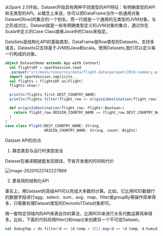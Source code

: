 从Spark 2.0开始，Dataset开始具有两种不同类型的API特征：有明确类型的API和无类型的API。从概念上来说，你可以把DataFrame当作一些通用对象Dataset[Row]的集合的一个别名，而一行就是一个通用的无类型的JVM对象。与之形成对比，Dataset就是一些有明确类型定义的JVM对象的集合，通过你在Scala中定义的Case Class或者Java中的Class来指定。

DataSets是结构化API的基础类型，DataFrame是Row类型的Datasets，支持多语言。Datasets只支持基于JVM的Java和scala。使用Datasets,我们可以定义每一行构成的对象。

```scala
object DatasetDemo extends App with Context{
  val flightsDF = sparkSession.read
  .parquet("src/main/resources/data/flight-data/parquet/2010-summary.parquet/")
  import sparkSession.implicits._
  val flights = flightsDF.as[Flight]
  flights.show()
  
  println(flights.first.DEST_COUNTRY_NAME)
  println(flights.filter(flight_row => originIsDestination(flight_row)).first())

  def originIsDestination(flight_row: Flight):Boolean={
    return flight_row.ORIGIN_COUNTRY_NAME == flight_row.DEST_COUNTRY_NAME
  }
}
case class Flight(DEST_COUNTRY_NAME: String,
                  ORIGIN_COUNTRY_NAME: String, count: BigInt)

```

Dataset API的优点

1. 静态类型与运行时类型安全

Dataset在编译期就能发现错误，节省开发者的时间和代价

![image-20201022142227869](https://gitee.com/luckywind/PigGo/raw/master/image/image-20201022142227869.png)

2. 更易用的结构化API

事实上，用Dataset的高级API可以完成大多数的计算。比如，它比用RDD数据行的数据字段进行agg、select、sum、avg、map、filter或groupBy等操作简单得多，只需要处理Dataset类型的DeviceIoTData对象即可。

用一套特定领域内的API来表达你的算法，比用RDD来进行关系代数运算简单得多。比如，下面的代码将用filter()和map()来创建另一个不可变Dataset。

```scala
val dsAvgTmp = ds.filter(d => {d.temp > 25}).map(d => (d.temp, d.humidity, d.cca3)).groupBy($"_3").avg()


```


